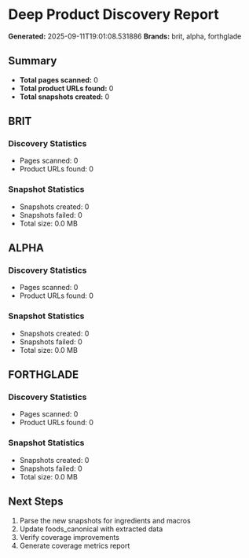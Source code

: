 # Deep Product Discovery Report

**Generated:** 2025-09-11T19:01:08.531886
**Brands:** brit, alpha, forthglade

## Summary

- **Total pages scanned:** 0
- **Total product URLs found:** 0
- **Total snapshots created:** 0

## BRIT

### Discovery Statistics
- Pages scanned: 0
- Product URLs found: 0

### Snapshot Statistics
- Snapshots created: 0
- Snapshots failed: 0
- Total size: 0.0 MB

## ALPHA

### Discovery Statistics
- Pages scanned: 0
- Product URLs found: 0

### Snapshot Statistics
- Snapshots created: 0
- Snapshots failed: 0
- Total size: 0.0 MB

## FORTHGLADE

### Discovery Statistics
- Pages scanned: 0
- Product URLs found: 0

### Snapshot Statistics
- Snapshots created: 0
- Snapshots failed: 0
- Total size: 0.0 MB

## Next Steps

1. Parse the new snapshots for ingredients and macros
2. Update foods_canonical with extracted data
3. Verify coverage improvements
4. Generate coverage metrics report
